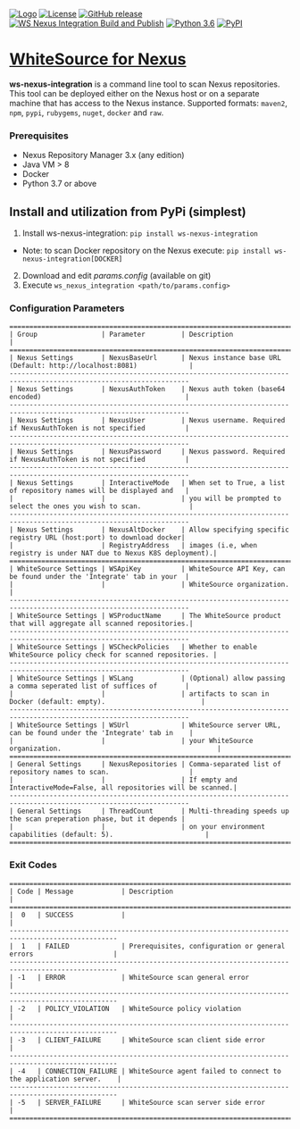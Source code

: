 [![Logo](https://whitesource-resources.s3.amazonaws.com/ws-sig-images/Whitesource_Logo_178x44.png)](https://www.whitesourcesoftware.com/)
[![License](https://img.shields.io/badge/License-Apache%202.0-yellowgreen.svg)](https://opensource.org/licenses/Apache-2.0)
[![GitHub release](https://img.shields.io/github/v/release/whitesource-ps/whitesource-nexus-integration)](https://github.com/whitesource-ps/whitesource-nexus-integration/releases/latest)
[![WS Nexus Integration Build and Publish](https://github.com/whitesource-ps/whitesource-nexus-integration/actions/workflows/ci.yml/badge.svg)](https://github.com/whitesource-ps/whitesource-nexus-integration/actions/workflows/ci.yml)
[![Python 3.6](https://upload.wikimedia.org/wikipedia/commons/thumb/8/8c/Blue_Python_3.6%2B_Shield_Badge.svg/86px-Blue_Python_3.6%2B_Shield_Badge.svg.png)](https://www.python.org/downloads/release/python-360/)
[![PyPI](https://img.shields.io/pypi/v/ws-nexus-integration?style=plastic)](https://pypi.org/project/ws-nexus-integration/)

# [WhiteSource for Nexus](https://github.com/whitesource-ps/ws-nexus-integration)
**ws-nexus-integration** is a command line tool to scan Nexus repositories.  
This tool can be deployed either on the Nexus host or on a separate machine that has access to the Nexus instance.
Supported formats: `maven2`, `npm`, `pypi`, `rubygems`, `nuget`, `docker` and `raw`.

### Prerequisites
- Nexus Repository Manager 3.x (any edition)
- Java VM > 8
- Docker
- Python 3.7 or above

## Install and utilization from PyPi (simplest)
1. Install ws-nexus-integration: `pip install ws-nexus-integration` 
 * Note: to scan Docker repository on the Nexus execute: `pip install ws-nexus-integration[DOCKER]`
2. Download and edit _params.config_ (available on git)
3. Execute `ws_nexus_integration <path/to/params.config>`

### Configuration Parameters
```
===================================================================================================================
| Group                | Parameter         | Description                                                          |
===================================================================================================================
| Nexus Settings       | NexusBaseUrl      | Nexus instance base URL (Default: http://localhost:8081)             |
-------------------------------------------------------------------------------------------------------------------
| Nexus Settings       | NexusAuthToken    | Nexus auth token (base64 encoded)                                    |
-------------------------------------------------------------------------------------------------------------------
| Nexus Settings       | NexusUser         | Nexus username. Required if NexusAuthToken is not specified          |
-------------------------------------------------------------------------------------------------------------------
| Nexus Settings       | NexusPassword     | Nexus password. Required if NexusAuthToken is not specified          |
-------------------------------------------------------------------------------------------------------------------
| Nexus Settings       | InteractiveMode   | When set to True, a list of repository names will be displayed and   |
|                      |                   | you will be prompted to select the ones you wish to scan.            |
-------------------------------------------------------------------------------------------------------------------
| Nexus Settings       | NexusAltDocker    | Allow specifying specific registry URL (host:port) to download docker|
|                      | RegistryAddress   | images (i.e, when registry is under NAT due to Nexus K8S deployment).|
===================================================================================================================
| WhiteSource Settings | WSApiKey          | WhiteSource API Key, can be found under the 'Integrate' tab in your  |
|                      |                   | WhiteSource organization.                                            |
-------------------------------------------------------------------------------------------------------------------
| WhiteSource Settings | WSProductName     | The WhiteSource product that will aggregate all scanned repositories.|
-------------------------------------------------------------------------------------------------------------------
| WhiteSource Settings | WSCheckPolicies   | Whether to enable WhiteSource policy check for scanned repositories. |
-------------------------------------------------------------------------------------------------------------------
| WhiteSource Settings | WSLang            | (Optional) allow passing a comma seperated list of suffices of       |
|                      |                   | artifacts to scan in Docker (default: empty).                        |
-------------------------------------------------------------------------------------------------------------------
| WhiteSource Settings | WSUrl             | WhiteSource server URL, can be found under the 'Integrate' tab in    |
|                      |                   | your WhiteSource organization.                                       |
===================================================================================================================
| General Settings     | NexusRepositories | Comma-separated list of repository names to scan.                    |
|                      |                   | If empty and InteractiveMode=False, all repositories will be scanned.|
-------------------------------------------------------------------------------------------------------------------
| General Settings     | ThreadCount       | Multi-threading speeds up the scan preperation phase, but it depends |
|                      |                   | on your environment capabilities (default: 5).                       |
===================================================================================================================
```

### Exit Codes
```
=================================================================================================
| Code | Message            | Description                                                       |
=================================================================================================
|  0   | SUCCESS            |                                                                   |
-------------------------------------------------------------------------------------------------
|  1   | FAILED             | Prerequisites, configuration or general errors                    |
-------------------------------------------------------------------------------------------------
| -1   | ERROR              | WhiteSource scan general error                                    |
-------------------------------------------------------------------------------------------------
| -2   | POLICY_VIOLATION   | WhiteSource policy violation                                      |
-------------------------------------------------------------------------------------------------
| -3   | CLIENT_FAILURE     | WhiteSource scan client side error                                |
-------------------------------------------------------------------------------------------------
| -4   | CONNECTION_FAILURE | WhiteSource agent failed to connect to the application server.    |
-------------------------------------------------------------------------------------------------
| -5   | SERVER_FAILURE     | WhiteSource scan server side error                                |
=================================================================================================
```
